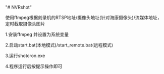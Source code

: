"# NVRshot"
 
使用ffmpeg根据刻录机的RTSP地址/摄像头地址(针对海康摄像头)/流媒体地址，定时截取摄像头图片

1.安装ffmpeg 并设置为系统变量

2.启动start.bat(本地模式)/start_remote.bat(远程模式)

3.运行shotcron.exe
 
4.程序运行后按提示操作即可